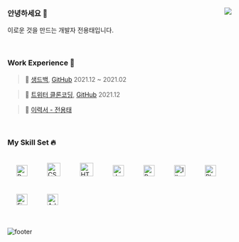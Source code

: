 ### 안녕하세요 👋  <img src="https://komarev.com/ghpvc/?username=yong313&&style=flat-square" align="right" />

이로운 것을 만드는 개발자 전용태입니다. 

<br />

  ### Work Experience 🍕  

  <div align="left">

 > 🍔 [생드백](https://thandbag.com/), [GitHub](https://github.com/thandbag/thandbag_FE) 2021.12 ~ 2021.02 
  
 > 🍟 [트위터 클론코딩](https://thandbag.com/), [GitHub](https://github.com/CloneCoding-Twitter/Twitter-Front-End) 2021.12
  
 > 🥤 [이력서 - 전용태](https://injelmi.notion.site/593566a2517742fcbcda36191f9ad36c)  

  </div>

<br />

  ### My Skill Set 🔥

  <div align="left">  
    <img style="margin: 20px" src="https://profilinator.rishav.dev/skills-assets/react-original-wordmark.svg" alt="React" height="25" />  
    <img style="margin: 20px" src="https://profilinator.rishav.dev/skills-assets/css3-original-wordmark.svg" alt="CSS3" height="30" />  
    <img style="margin: 20px" src="https://profilinator.rishav.dev/skills-assets/html5-original-wordmark.svg" alt="HTML5" height="30" />  
    <img style="margin: 20px" src="https://profilinator.rishav.dev/skills-assets/javascript-original.svg" alt="JavaScript" height="25" />
    <img style="margin: 20px" src="https://profilinator.rishav.dev/skills-assets/redux-original.svg" alt="Redux" height="25" /> 
    <img style="margin: 20px" src="https://profilinator.rishav.dev/skills-assets/adobe_illustrator-icon.svg" alt="Illustrator" height="25" />  
    <img style="margin: 20px" src="https://profilinator.rishav.dev/skills-assets/photoshop-plain.svg" alt="Photoshop" height="25" />  
    <img style="margin: 20px" src="https://profilinator.rishav.dev/skills-assets/figma-icon.svg" alt="Figma" height="25" />  
    <img style="margin: 20px" src="https://profilinator.rishav.dev/skills-assets/adobexd.png" alt="Adobe XD" height="25" />   
  </div>

<br />
 
<!-- ## Github Stats ⚙️

<table><tr><td valign="top" width="40%">
<img src="https://github-readme-stats.vercel.app/api?username=yong313&show_icons=true&count_private=true&hide_border=true" align="left" style="width: 100%" />
</td><td valign="top" width="40%">
<img src="https://github-readme-stats.vercel.app/api/top-langs/?username=ssinking91&hide_border=true&layout=compact" align="left" style="width: 100%" />
</td></tr></table>
<br/> -->

![footer](https://capsule-render.vercel.app/api?type=waving&color=gradient&height=160&section=footer)
